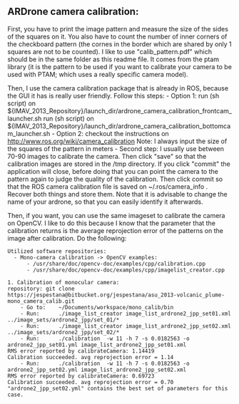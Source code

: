 ARDrone camera calibration:
---------------------------

First, you have to print the image pattern and measure the size of the sides of the squares on it. You also have to count the number of inner corners of the checkboard pattern (the cornes in the border which are shared by only 1 squares are not to be counted). I like to use "calib_pattern.pdf" which should be in the same folder as this readme file. It comes from the ptam library (it is the pattern to be used if you want to calibrate your camera to be used with PTAM; which uses a really specific camera model).

Then, I use the camera calibration package that is already in ROS, because the GUI it has is really user friendly. Follow this steps:
	- Option 1: 
		run (sh script) on ${IMAV_2013_Repository}/launch_dir/ardrone_camera_calibration_frontcam_launcher.sh 
		run (sh script) on ${IMAV_2013_Repository}/launch_dir/ardrone_camera_calibration_bottomcam_launcher.sh 
	- Option 2:
		checkout the instructions on http://www.ros.org/wiki/camera_calibration
		Note: I always input the size of the squares of the pattern in meters
	- Second step: I usually use between 70-90 images to calibrate the camera. Then click "save" so that the calibration images are stored in the /tmp directory. If you click "commit" the application will close, before doing that you can point the camera to the pattern again to judge the quality of the calibration. Then click commit so that the ROS camera calibration file is saved on ~/.ros/camera_info . Recover both things and store them. Note that it is advisable to change the name of your ardrone, so that you can easily identify it afterwards.

Then, if you want, you can use the same imageset to calibrate the camera on OpenCV. I like to do this because I know that the parameter that the calibration returns is the average reprojection error of the patterns on the image after calibration. Do the following:

	Utilized software repositories:
	  - Mono-camera calibration -> OpenCV examples: 
	      - /usr/share/doc/opencv-doc/examples/cpp/calibration.cpp
	      - /usr/share/doc/opencv-doc/examples/cpp/imagelist_creator.cpp

	1. Calibration of monocular camera:
	repository: git clone https://jespestana@bitbucket.org/jespestana/asu_2013-volcanic_plume-mono_camera_calib.git
		- Go to:	~/Documents/workspace/mono_calib/bin
		- Run:		./image_list_creator image_list_ardrone2_jpp_set01.xml ../image_sets/ardrone2_jpp/set_01/*
		- Run:		./image_list_creator image_list_ardrone2_jpp_set02.xml ../image_sets/ardrone2_jpp/set_02/*
		- Run:		./calibration  -w 11 -h 7 -s 0.0182563 -o ardrone2_jpp_set01.yml image_list_ardrone2_jpp_set01.xml
	RMS error reported by calibrateCamera: 1.14419
	Calibration succeeded. avg reprojection error = 1.14
		- Run:		./calibration  -w 11 -h 7 -s 0.0182563 -o ardrone2_jpp_set02.yml image_list_ardrone2_jpp_set02.xml 
	RMS error reported by calibrateCamera: 0.69723
	Calibration succeeded. avg reprojection error = 0.70
	"ardrone2_jpp_set02.yml" contains the best set of parameters for this case.


